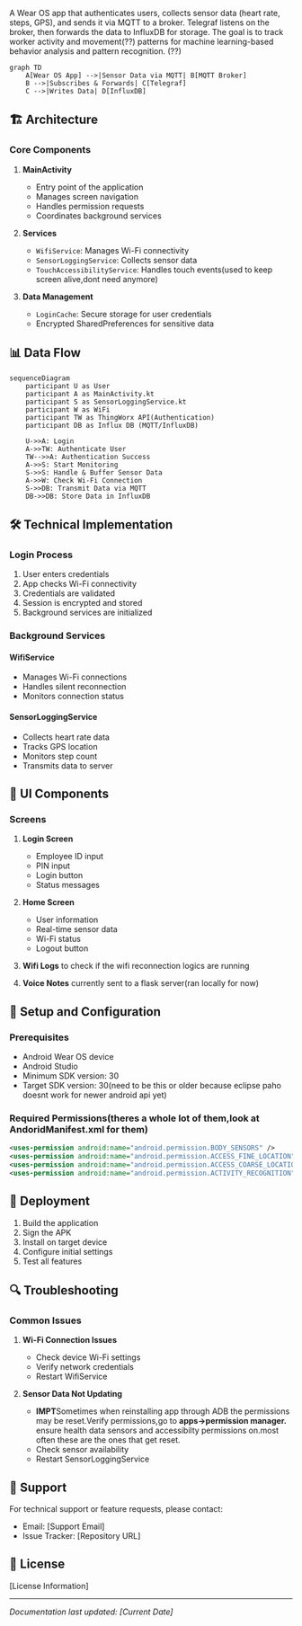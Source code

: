 A Wear OS app that authenticates users, collects sensor data (heart rate, steps, GPS), and sends it via MQTT to a broker. Telegraf listens on the broker, then forwards the data to InfluxDB for storage. 
The goal is to track worker activity and movement(??) patterns for machine learning-based behavior analysis and pattern recognition.
(??)
```mermaid
graph TD
    A[Wear OS App] -->|Sensor Data via MQTT| B[MQTT Broker]
    B -->|Subscribes & Forwards| C[Telegraf]
    C -->|Writes Data| D[InfluxDB]
```


## 🏗️ Architecture

### Core Components

1. **MainActivity**
   - Entry point of the application
   - Manages screen navigation
   - Handles permission requests
   - Coordinates background services

2. **Services**
   - `WifiService`: Manages Wi-Fi connectivity
   - `SensorLoggingService`: Collects sensor data
   - `TouchAccessibilityService`: Handles touch events(used to keep screen alive,dont need anymore)

3. **Data Management**
   - `LoginCache`: Secure storage for user credentials
   - Encrypted SharedPreferences for sensitive data

## 📊 Data Flow

```mermaid
sequenceDiagram
    participant U as User
    participant A as MainActivity.kt
    participant S as SensorLoggingService.kt
    participant W as WiFi
    participant TW as ThingWorx API(Authentication)
    participant DB as Influx DB (MQTT/InfluxDB)

    U->>A: Login
    A->>TW: Authenticate User
    TW-->>A: Authentication Success
    A->>S: Start Monitoring
    S->>S: Handle & Buffer Sensor Data
    A->>W: Check Wi-Fi Connection
    S->>DB: Transmit Data via MQTT
    DB->>DB: Store Data in InfluxDB
```


## 🛠️ Technical Implementation

### Login Process

1. User enters credentials
2. App checks Wi-Fi connectivity
3. Credentials are validated
4. Session is encrypted and stored
5. Background services are initialized

### Background Services

#### WifiService
- Manages Wi-Fi connections
- Handles silent reconnection
- Monitors connection status

#### SensorLoggingService
- Collects heart rate data
- Tracks GPS location
- Monitors step count
- Transmits data to server

## 📱 UI Components

### Screens

1. **Login Screen**
   - Employee ID input
   - PIN input
   - Login button
   - Status messages

2. **Home Screen**
   - User information
   - Real-time sensor data
   - Wi-Fi status
   - Logout button

3. **Wifi Logs**
   to check if the wifi reconnection logics are running

5. **Voice Notes**
   currently sent to a flask server(ran locally for now)

## 🔧 Setup and Configuration

### Prerequisites
- Android Wear OS device
- Android Studio
- Minimum SDK version: 30
- Target SDK version: 30(need to be this or older because eclipse paho doesnt work for newer android api yet)

### Required Permissions(theres a whole lot of them,look at AndoridManifest.xml for them)
```xml
<uses-permission android:name="android.permission.BODY_SENSORS" />
<uses-permission android:name="android.permission.ACCESS_FINE_LOCATION" />
<uses-permission android:name="android.permission.ACCESS_COARSE_LOCATION" />
<uses-permission android:name="android.permission.ACTIVITY_RECOGNITION" />
```

## 🚀 Deployment

1. Build the application
2. Sign the APK
3. Install on target device
4. Configure initial settings
5. Test all features

## 🔍 Troubleshooting

### Common Issues

1. **Wi-Fi Connection Issues**
   - Check device Wi-Fi settings
   - Verify network credentials
   - Restart WifiService

2. **Sensor Data Not Updating**
   - **IMPT**Sometimes when reinstalling app through ADB the permissions may be reset.Verify permissions,go to **apps->permission manager.**
      ensure health data sensors and accessibilty permissions on.most often these are the ones that get reset.
   - Check sensor availability
   - Restart SensorLoggingService


## 🤝 Support

For technical support or feature requests, please contact:
- Email: [Support Email]
- Issue Tracker: [Repository URL]

## 📄 License

[License Information]

---

*Documentation last updated: [Current Date]* 
